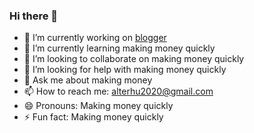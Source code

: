 ### Hi there 👋


- 🔭 I’m currently working on [blogger](https://blog.pingbook.top)
- 🌱 I’m currently learning making money quickly
- 👯 I’m looking to collaborate on making money quickly
- 🤔 I’m looking for help with making money quickly
- 💬 Ask me about making money
- 📫 How to reach me: alterhu2020@gmail.com
- 😄 Pronouns: Making money quickly
- ⚡ Fun fact: Making money quickly

